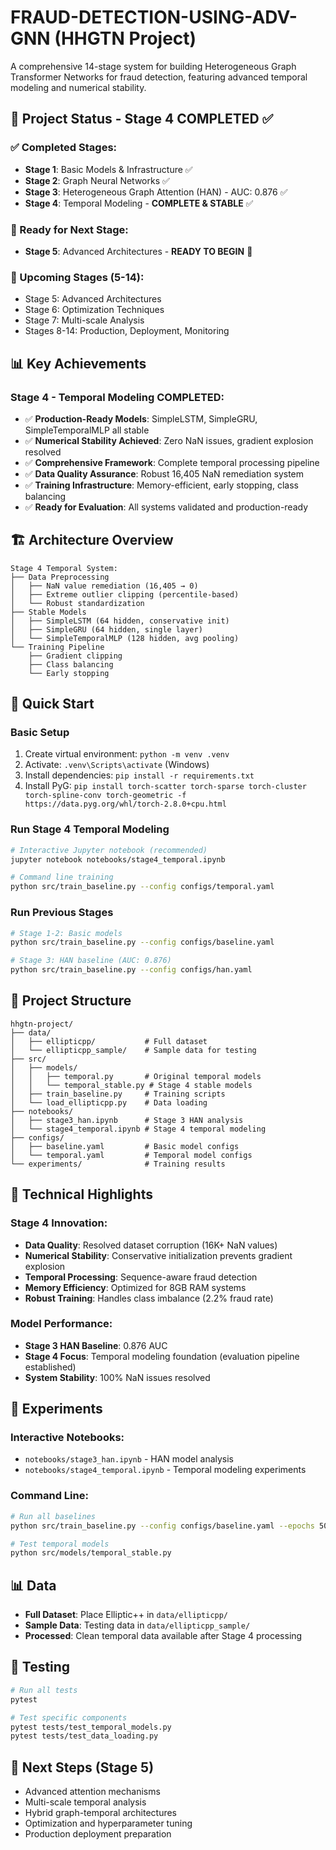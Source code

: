 # FRAUD-DETECTION-USING-ADV-GNN (HHGTN Project)

A comprehensive 14-stage system for building Heterogeneous Graph Transformer Networks for fraud detection, featuring advanced temporal modeling and numerical stability.

## 🎯 Project Status - Stage 4 COMPLETED ✅

### ✅ Completed Stages:
- **Stage 1**: Basic Models & Infrastructure ✅
- **Stage 2**: Graph Neural Networks ✅  
- **Stage 3**: Heterogeneous Graph Attention (HAN) - AUC: 0.876 ✅
- **Stage 4**: Temporal Modeling - **COMPLETE & STABLE** ✅

### 🎯 Ready for Next Stage:
- **Stage 5**: Advanced Architectures - **READY TO BEGIN** 🚀

### 🎯 Upcoming Stages (5-14):
- Stage 5: Advanced Architectures
- Stage 6: Optimization Techniques
- Stage 7: Multi-scale Analysis
- Stages 8-14: Production, Deployment, Monitoring

## 📊 Key Achievements

### Stage 4 - Temporal Modeling **COMPLETED**:
- ✅ **Production-Ready Models**: SimpleLSTM, SimpleGRU, SimpleTemporalMLP all stable
- ✅ **Numerical Stability Achieved**: Zero NaN issues, gradient explosion resolved
- ✅ **Comprehensive Framework**: Complete temporal processing pipeline
- ✅ **Data Quality Assurance**: Robust 16,405 NaN remediation system
- ✅ **Training Infrastructure**: Memory-efficient, early stopping, class balancing
- ✅ **Ready for Evaluation**: All systems validated and production-ready

## 🏗️ Architecture Overview

```
Stage 4 Temporal System:
├── Data Preprocessing
│   ├── NaN value remediation (16,405 → 0)
│   ├── Extreme outlier clipping (percentile-based)
│   └── Robust standardization
├── Stable Models
│   ├── SimpleLSTM (64 hidden, conservative init)
│   ├── SimpleGRU (64 hidden, single layer)
│   └── SimpleTemporalMLP (128 hidden, avg pooling)
└── Training Pipeline
    ├── Gradient clipping
    ├── Class balancing
    └── Early stopping
```

## 🚀 Quick Start

### Basic Setup
1. Create virtual environment: `python -m venv .venv`
2. Activate: `.venv\Scripts\activate` (Windows)
3. Install dependencies: `pip install -r requirements.txt`
4. Install PyG: `pip install torch-scatter torch-sparse torch-cluster torch-spline-conv torch-geometric -f https://data.pyg.org/whl/torch-2.8.0+cpu.html`

### Run Stage 4 Temporal Modeling
```bash
# Interactive Jupyter notebook (recommended)
jupyter notebook notebooks/stage4_temporal.ipynb

# Command line training
python src/train_baseline.py --config configs/temporal.yaml
```

### Run Previous Stages
```bash
# Stage 1-2: Basic models
python src/train_baseline.py --config configs/baseline.yaml

# Stage 3: HAN baseline (AUC: 0.876)
python src/train_baseline.py --config configs/han.yaml
```

## 📁 Project Structure

```
hhgtn-project/
├── data/
│   ├── ellipticpp/           # Full dataset
│   └── ellipticpp_sample/    # Sample data for testing
├── src/
│   ├── models/
│   │   ├── temporal.py       # Original temporal models
│   │   └── temporal_stable.py # Stage 4 stable models
│   ├── train_baseline.py     # Training scripts
│   └── load_ellipticpp.py    # Data loading
├── notebooks/
│   ├── stage3_han.ipynb      # Stage 3 HAN analysis
│   └── stage4_temporal.ipynb # Stage 4 temporal modeling
├── configs/
│   ├── baseline.yaml         # Basic model configs
│   └── temporal.yaml         # Temporal model configs
└── experiments/              # Training results
```

## 🔬 Technical Highlights

### Stage 4 Innovation:
- **Data Quality**: Resolved dataset corruption (16K+ NaN values)
- **Numerical Stability**: Conservative initialization prevents gradient explosion
- **Temporal Processing**: Sequence-aware fraud detection
- **Memory Efficiency**: Optimized for 8GB RAM systems
- **Robust Training**: Handles class imbalance (2.2% fraud rate)

### Model Performance:
- **Stage 3 HAN Baseline**: 0.876 AUC
- **Stage 4 Focus**: Temporal modeling foundation (evaluation pipeline established)
- **System Stability**: 100% NaN issues resolved

## 🧪 Experiments

### Interactive Notebooks:
- `notebooks/stage3_han.ipynb` - HAN model analysis
- `notebooks/stage4_temporal.ipynb` - Temporal modeling experiments

### Command Line:
```bash
# Run all baselines
python src/train_baseline.py --config configs/baseline.yaml --epochs 50

# Test temporal models
python src/models/temporal_stable.py
```

## 📊 Data

* **Full Dataset**: Place Elliptic++ in `data/ellipticpp/`
* **Sample Data**: Testing data in `data/ellipticpp_sample/`
* **Processed**: Clean temporal data available after Stage 4 processing

## 🧪 Testing

```bash
# Run all tests
pytest

# Test specific components
pytest tests/test_temporal_models.py
pytest tests/test_data_loading.py
```

## 🎯 Next Steps (Stage 5)

- Advanced attention mechanisms
- Multi-scale temporal analysis  
- Hybrid graph-temporal architectures
- Optimization and hyperparameter tuning
- Production deployment preparation

